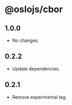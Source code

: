 # @oslojs/cbor

## 1.0.0

- No changes.

## 0.2.2

- Update dependencies.

## 0.2.1

- Remove experimental tag.
